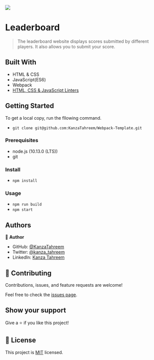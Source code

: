 ![](https://img.shields.io/badge/Microverse-blueviolet)

# Leaderboard

> The leaderboard website displays scores submitted by different players. It also allows you to submit your score.

## Built With

- HTML & CSS
- JavaScript(ES6)
- Webpack
- [HTML, CSS & JavaScript Linters](https://github.com/microverseinc/linters-config/tree/master/html-css-js)

## Getting Started

To get a local copy, run the fllowing command.

- `git clone git@github.com:KanzaTahreem/Webpack-Template.git`

### Prerequisites

- node.js (10.13.0 (LTS))
- git

### Install

- `npm install`

### Usage

- `npm run build`
- `npm start`

## Authors

👤 **Author**

- GitHub: [@KanzaTahreem](https://github.com/KanzaTahreem)
- Twitter: [@kanza_tahreem](https://twitter.com/kanza_tahreem)
- LinkedIn: [Kanza Tahreem](https://www.linkedin.com/in/kanza-tahreem/)

## 🤝 Contributing

Contributions, issues, and feature requests are welcome!

Feel free to check the [issues page](../../issues/).

## Show your support

Give a ⭐️ if you like this project!

## 📝 License

This project is [MIT](./LICENSE) licensed.
